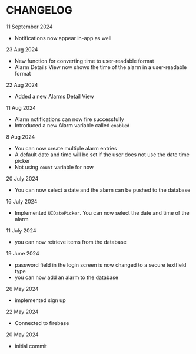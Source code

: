 # CHANGELOG

11 September 2024
- Notifications now appear in-app as well 


23 Aug 2024
- New function for converting time to user-readable format
- Alarm Details View now shows the time of the alarm in a user-readable format

22 Aug 2024
- Added a new Alarms Detail View

11 Aug 2024
- Alarm notifications can now fire successfully
- Introduced a new Alarm variable called ```enabled```

8 Aug 2024
- You can now create multiple alarm entries
- A default date and time will be set if the user does not use the date time picker
- Not using ```count``` variable for now

20 July 2024
- You can now select a date and the alarm can be pushed to the database

16 July 2024
- Implemented ```UIDatePicker```. You can now select the date and time of the alarm

11 July 2024
- you can now retrieve items from the database

19 June 2024
- password field in the login screen is now changed to a secure textfield type
- you can now add an alarm to the database

26 May 2024
- implemented sign up

22 May 2024
- Connected to firebase

20 May 2024
- initial commit

